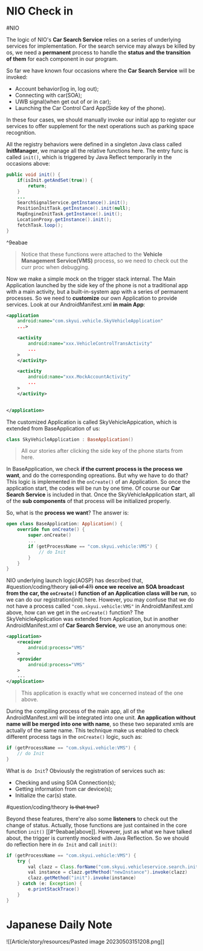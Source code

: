 # NIO Check in

#NIO

The logic of NIO's **Car Search Service** relies on a series of underlying services for implementation. For the search service may always be killed by os, we need a **permanent** process to handle the **status and the transition of them** for each component in our program.

So far we have known four occasions where the **Car Search Service** will be invoked:

* Account behavior(log in, log out);
* Connecting with car(SOA);
* UWB signal(when get out of or in car);
* Launching the Car Control Card App(Side key of the phone).

In these four cases, we should manually invoke our initial app to register our services to offer supplement for the next operations such as parking space recognition.

All the registry behaviors were defined in a singleton Java class called **InitManager**, we manage all the relative functions here. The entry func is called `init()`, which is triggered by Java Reflect temporarily in the occasions above:

```java
public void init() {
	if(isInit.getAndSet(true)) {
		return;
	}
	...
	SearchSignalService.getInstance().init();
	PositionInitTask.getInstance().init(null);
	MapEngineInitTask.getInstance().init();
	LocationProxy.getInstance().init();
	fetchTask.loop();
}
```

^9eabae

> Notice that these functions were attached to the **Vehicle Management Service(VMS)** process, so we need to check out the curr proc when debugging.

Now we make a simple mock on the trigger stack internal. The Main Application launched by the side key of the phone is not a traditional app with a main activity, but a built-in-system app with a series of permanent processes. So we need to **customize** our own Application to provide services. Look at our AndroidManifest.xml **in main App**:

```xml
<application
	android:name="com.skyui.vehicle.SkyVehicleApplication"
	...>
	
	<activity
		android:name="xxx.VehicleControlTransActivity"
		...
	>	
	</activity>

	<activity
		android:name="xxx.MockAccountActivity"
		...
	>	
	</activity>

	
</application>
```

The customized Application is called SkyVehicleAppication, which is extended from BaseApplication of us:

```kotlin
class SkyVehicleApplication : BaseApplication()
```

> All our stories after clicking the side key of the phone starts from here.

In BaseApplication, we check **if the current process is the process we want**, and do the corresponding opreations. But why we have to do that? This logic is implemented in the `onCreate()` of an Application. So once the application start, the codes will be run by one time. Of course our **Car Search Service** is included in that. Once the SkyVehicleApplication start, all of the **sub components** of that process will be initialized properly.

So, what is the **process we want**? The answer is:

```kotlin
open class BaseApplication: Application() {
	override fun onCreate() {
		super.onCreate()
		...
		if (getProcessName == "com.skyui.vehicle:VMS") {
			// do Init
		}
	}
}
```

NIO underlying launch logic(AOSP) has described that,  #question/coding/theory ~~(all of 4?)~~ **once we receive an SOA broadcast from the car, the `onCreate()` function of an Application class will be run**, so we can do our registration(init) here. However, you may confuse that we do not have a process called `"com.skyui.vehicle:VMS"` in AndroidManifest.xml above, how can we get in the `onCreate()` function? The SkyVehicleApplication was extended from Application, but in another AndroidManifest.xml of **Car Search Service**, we use an anonymous one:

```xml
<application>
	<receiver
		android:process="VMS"
	>
	<provider
		android:process="VMS"
	>
	...
</application>
```

> This application is exactly what we concerned instead of the one above.

During the compiling process of the main app, all of the AndroidManifest.xml will be integrated into one unit. **An application without name will be merged into one with name**, so these two separated xmls are actually of the same name. This technique make us enabled to check different process tags in the `onCreate()` logic, such as:

```kotlin
if (getProcessName == "com.skyui.vehicle:VMS") {
	// do Init
}
```

What is `do Init`? Obviously the registration of services such as:

* Checking and using SOA Connection(s);
* Getting information from car device(s);
* Initialize the car(s) state.

#question/coding/theory ~~Is that true?~~

Beyond these features, there're also some **listeners** to check out the change of status. Actually, those functions are just contained in the core function `init()` [[#^9eabae|above]]. However, just as what we have talked about, the trigger is currently mocked with Java Reflection. So we should do reflection here in `do Init` and call `init()`:

```java
if (getProcessName == "com.skyui.vehicle:VMS") {
	try {
		val clazz = Class.forName("com.skyui.vehicleservice.search.init.InitManager")
		val instance = clazz.getMethod("newInstance").invoke(clazz)
		clazz.getMethod("init").invoke(instance)
	} catch (e: Exception) {
		e.printStackTrace()
	}
}
```

# Japanese Daily Note

![[Article/story/resources/Pasted image 20230503151208.png]]